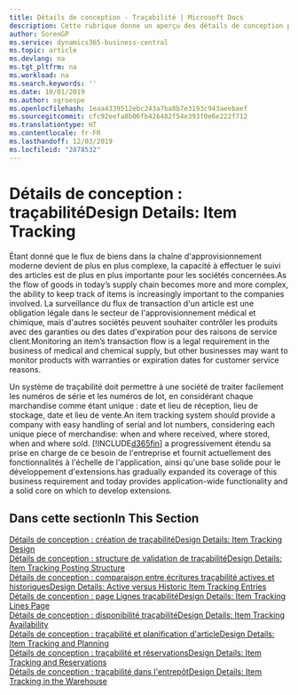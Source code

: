 ```yaml
---
title: Détails de conception - Traçabilité | Microsoft Docs
description: Cette rubrique donne un aperçu des détails de conception pour la traçabilité.
author: SorenGP
ms.service: dynamics365-business-central
ms.topic: article
ms.devlang: na
ms.tgt_pltfrm: na
ms.workload: na
ms.search.keywords: ''
ms.date: 10/01/2019
ms.author: sgroespe
ms.openlocfilehash: 1eaa4339512ebc243a7ba8b7e3193c943aeebaef
ms.sourcegitcommit: cfc92eefa8b06fb426482f54e393f0e6e222f712
ms.translationtype: HT
ms.contentlocale: fr-FR
ms.lasthandoff: 12/03/2019
ms.locfileid: "2878532"
---
```

# <a name="design-details-item-tracking"></a><span data-ttu-id="bbd6f-103">Détails de conception : traçabilité</span><span class="sxs-lookup"><span data-stu-id="bbd6f-103">Design Details: Item Tracking</span></span>
<span data-ttu-id="bbd6f-104">Étant donné que le flux de biens dans la chaîne d'approvisionnement moderne devient de plus en plus complexe, la capacité à effectuer le suivi des articles est de plus en plus importante pour les sociétés concernées.</span><span class="sxs-lookup"><span data-stu-id="bbd6f-104">As the flow of goods in today’s supply chain becomes more and more complex, the ability to keep track of items is increasingly important to the companies involved.</span></span> <span data-ttu-id="bbd6f-105">La surveillance du flux de transaction d'un article est une obligation légale dans le secteur de l'approvisionnement médical et chimique, mais d'autres sociétés peuvent souhaiter contrôler les produits avec des garanties ou des dates d'expiration pour des raisons de service client.</span><span class="sxs-lookup"><span data-stu-id="bbd6f-105">Monitoring an item’s transaction flow is a legal requirement in the business of medical and chemical supply, but other businesses may want to monitor products with warranties or expiration dates for customer service reasons.</span></span>  

<span data-ttu-id="bbd6f-106">Un système de traçabilité doit permettre à une société de traiter facilement les numéros de série et les numéros de lot, en considérant chaque marchandise comme étant unique : date et lieu de réception, lieu de stockage, date et lieu de vente.</span><span class="sxs-lookup"><span data-stu-id="bbd6f-106">An item tracking system should provide a company with easy handling of serial and lot numbers, considering each unique piece of merchandise: when and where received, where stored, when and where sold.</span></span> [!INCLUDE[d365fin](includes/d365fin_md.md)] <span data-ttu-id="bbd6f-107">a progressivement étendu sa prise en charge de ce besoin de l'entreprise et fournit actuellement des fonctionnalités à l'échelle de l'application, ainsi qu'une base solide pour le développement d'extensions.</span><span class="sxs-lookup"><span data-stu-id="bbd6f-107">has gradually expanded its coverage of this business requirement and today provides application-wide functionality and a solid core on which to develop extensions.</span></span>  

## <a name="in-this-section"></a><span data-ttu-id="bbd6f-108">Dans cette section</span><span class="sxs-lookup"><span data-stu-id="bbd6f-108">In This Section</span></span>  
[<span data-ttu-id="bbd6f-109">Détails de conception : création de traçabilité</span><span class="sxs-lookup"><span data-stu-id="bbd6f-109">Design Details: Item Tracking Design</span></span>](design-details-item-tracking-design.md)  
[<span data-ttu-id="bbd6f-110">Détails de conception : structure de validation de traçabilité</span><span class="sxs-lookup"><span data-stu-id="bbd6f-110">Design Details: Item Tracking Posting Structure</span></span>](design-details-item-tracking-posting-structure.md)  
[<span data-ttu-id="bbd6f-111">Détails de conception : comparaison entre écritures traçabilité actives et historiques</span><span class="sxs-lookup"><span data-stu-id="bbd6f-111">Design Details: Active versus Historic Item Tracking Entries</span></span>](design-details-active-versus-historic-item-tracking-entries.md)  
[<span data-ttu-id="bbd6f-112">Détails de conception : page Lignes traçabilité</span><span class="sxs-lookup"><span data-stu-id="bbd6f-112">Design Details: Item Tracking Lines Page</span></span>](design-details-item-tracking-lines-window.md)  
[<span data-ttu-id="bbd6f-113">Détails de conception : disponibilité traçabilité</span><span class="sxs-lookup"><span data-stu-id="bbd6f-113">Design Details: Item Tracking Availability</span></span>](design-details-item-tracking-availability.md)  
[<span data-ttu-id="bbd6f-114">Détails de conception : traçabilité et planification d'article</span><span class="sxs-lookup"><span data-stu-id="bbd6f-114">Design Details: Item Tracking and Planning</span></span>](design-details-item-tracking-and-planning.md)  
[<span data-ttu-id="bbd6f-115">Détails de conception : traçabilité et réservations</span><span class="sxs-lookup"><span data-stu-id="bbd6f-115">Design Details: Item Tracking and Reservations</span></span>](design-details-item-tracking-and-reservations.md)  
[<span data-ttu-id="bbd6f-116">Détails de conception : traçabilité dans l'entrepôt</span><span class="sxs-lookup"><span data-stu-id="bbd6f-116">Design Details: Item Tracking in the Warehouse</span></span>](design-details-item-tracking-in-the-warehouse.md)
